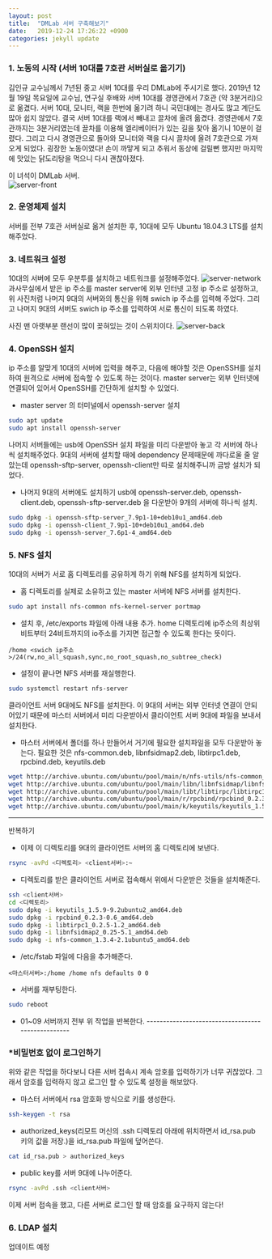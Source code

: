```yaml
---
layout: post
title:  "DMLab 서버 구축해보기"
date:   2019-12-24 17:26:22 +0900
categories: jekyll update
---
```


### 1. 노동의 시작 (서버 10대를 7호관 서버실로 옮기기)
김인규 교수님께서 7년된 중고 서버 10대를 우리 DMLab에 주시기로 했다. 
2019년 12월 19일 목요일에 교수님, 연구실 후배와 서버 10대를 경영관에서 7호관 (약 3분거리)으로 옮겼다. 서버 10대, 모니터, 랙을 한번에 옮기려 하니 국민대에는 경사도 많고 계단도 많아 쉽지 않았다. 결국 서버 10대를 랙에서 빼내고 끌차에 올려 옮겼다. 경영관에서 7호관까지는 3분거리였는데 끌차를 이용해 엘리베이터가 있는 길을 찾아 옮기니 10분이 걸렸다. 그리고 다시 경영관으로 돌아와 모니터와 랙을 다시 끌차에 올려 7호관으로 가져오게 되었다. 굉장한 노동이였다! 손이 까맣게 되고 추워서 동상에 걸릴뻔 했지만 마지막에 맛있는 닭도리탕을 먹으니 다시 괜찮아졌다.

이 녀석이 DMLab 서버.<br />
![server-front](https://github.com/dongchime/dongchime.github.io/blob/master/assets/img/front.jpg?raw=true)   

### 2. 운영체제 설치
서버를 전부 7호관 서버실로 옮겨 설치한 후, 10대에 모두 Ubuntu 18.04.3 LTS를 설치해주었다.

### 3. 네트워크 설정
10대의 서버에 모두 우분투를 설치하고 네트워크를 설정해주었다.
![server-network](https://github.com/dongchime/dongchime.github.io/blob/master/assets/img/network.jpg?raw=true) <br />
과사무실에서 받은 ip 주소를 master server에 외부 인터넷 고정 ip 주소로 설정하고, 위 사진처럼 나머지 9대의 서버와의 통신을 위해 swich ip 주소를 입력해 주었다. 그리고 나머지 9대의 서버도 swich ip 주소를 입력하여 서로 통신이 되도록 하였다. 

사진 맨 아랫부분 랜선이 많이 꽂혀있는 것이 스위치이다.
![server-back](https://github.com/dongchime/dongchime.github.io/blob/master/assets/img/back.jpg?raw=true)

### 4. OpenSSH 설치
ip 주소를 알맞게 10대의 서버에 입력을 해주고, 다음에 해야할 것은 OpenSSH를 설치하여 원격으로 서버에 접속할 수 있도록 하는 것이다. master server는 외부 인터넷에 연결되어 있어서 OpenSSH를 간단하게 설치할 수 있었다.
- master server 의 터미널에서 openssh-server 설치
```bash
sudo apt update
sudo apt install openssh-server
```

나머지 서버들에는 usb에 OpenSSH 설치 파일을 미리 다운받아 놓고 각 서버에 하나씩 설치해주었다. 9대의 서버에 설치할 때에 dependency 문제때문에 까다로울 줄 알았는데 openssh-sftp-server, openssh-client만 따로 설치해주니까 금방 설치가 되었다.
- 나머지 9대의 서버에도 설치하기
usb에 openssh-server.deb, openssh-client.deb, openssh-sftp-server.deb 을 다운받아 9개의 서버에 하나씩 설치.
```bash
sudo dpkg -i openssh-sftp-server_7.9p1-10+deb10u1_amd64.deb
sudo dpkg -i openssh-client_7.9p1-10+deb10u1_amd64.deb
sudo dpkg -i openssh-server_7.6p1-4_amd64.deb
```

### 5. NFS 설치
10대의 서버가 서로 홈 디렉토리를 공유하게 하기 위해 NFS를 설치하게 되었다. 
- 홈 디렉토리를 실제로 소유하고 있는 master 서버에 NFS 서버를 설치한다. 
```bash
sudo apt install nfs-common nfs-kernel-server portmap
```

- 설치 후, /etc/exports 파일에 아래 내용 추가.
home 디렉토리에 ip주소의 최상위비트부터 24비트까지의 io주소를 가지면 접근할 수 있도록 한다는 뜻이다.
```
/home <swich ip주소>/24(rw,no_all_squash,sync,no_root_squash,no_subtree_check)
```

- 설정이 끝나면 NFS 서버를 재실행한다.
```bash
sudo systemctl restart nfs-server
```

클라이언트 서버 9대에도 NFS를 설치한다. 이 9대의 서버는 외부 인터넷 연결이 안되어있기 때문에 마스터 서버에서 미리 다운받아서 클라이언트 서버 9대에 파일을 보내서 설치한다.

- 마스터 서버에서 폴더를 하나 만들어서 거기에 필요한 설치파일을 모두 다운받아 놓는다.
필요한 것은 nfs-common.deb, libnfsidmap2.deb, libtirpc1.deb, rpcbind.deb, keyutils.deb
```bash
wget http://archive.ubuntu.com/ubuntu/pool/main/n/nfs-utils/nfs-common_1.3.4-2.1ubuntu5_amd64.deb
wget http://archive.ubuntu.com/ubuntu/pool/main/libn/libnfsidmap/libnfsidmap2_0.25-5.1_amd64.deb
wget http://archive.ubuntu.com/ubuntu/pool/main/libt/libtirpc/libtirpc1_0.2.5-1.2_amd64.deb
wget http://archive.ubuntu.com/ubuntu/pool/main/r/rpcbind/rpcbind_0.2.3-0.6_amd64.deb
wget http://archive.ubuntu.com/ubuntu/pool/main/k/keyutils/keyutils_1.5.9-9.2ubuntu2_amd64.deb
```

---------------------------------------------------
반복하기 

- 이제 이 디렉토리를 9대의 클라이언트 서버의 홈 디렉토리에 보낸다. 
```bash
rsync -avPd <디렉토리> <client서버>:~
```

- 디렉토리를 받은 클라이언트 서버로 접속해서 위에서 다운받은 것들을 설치해준다.
```bash
ssh <client서버>
cd <디렉토리>
sudo dpkg -i keyutils_1.5.9-9.2ubuntu2_amd64.deb
sudo dpkg -i rpcbind_0.2.3-0.6_amd64.deb
sudo dpkg -i libtirpc1_0.2.5-1.2_amd64.deb
sudo dpkg -i libnfsidmap2_0.25-5.1_amd64.deb
sudo dpkg -i nfs-common_1.3.4-2.1ubuntu5_amd64.deb
```

- /etc/fstab 파일에 다음을 추가해준다.
```shell 
<마스터서버>:/home /home nfs defaults 0 0
```

- 서버를 재부팅한다.
```bash
sudo reboot
```

- 01~09 서버까지 전부 위 작업을 반복한다.
--------------------------------------------------<br />

### *비밀번호 없이 로그인하기
위와 같은 작업을 하다보니 다른 서버 접속시 계속 암호를 입력하기가 너무 귀찮았다. 그래서 암호를 입력하지 않고 로그인 할 수 있도록 설정을 해보았다. 

- 마스터 서버에서 rsa 암호화 방식으로 키를 생성한다.
```bash
ssh-keygen -t rsa
```

- authorized_keys(리모트 머신의 .ssh 디렉토리 아래에 위치하면서 id_rsa.pub 키의 값을 저장.)을 id_rsa.pub 파일에 덮어쓴다.
```bash
cat id_rsa.pub > authorized_keys 
```

- public key를 서버 9대에 나누어준다. 
```bash
rsync -avPd .ssh <client서버>
```

이제 서버 접속을 했고, 다른 서버로 로그인 할 때 암호를 요구하지 않는다!

### 6. LDAP 설치 
업데이트 예정

